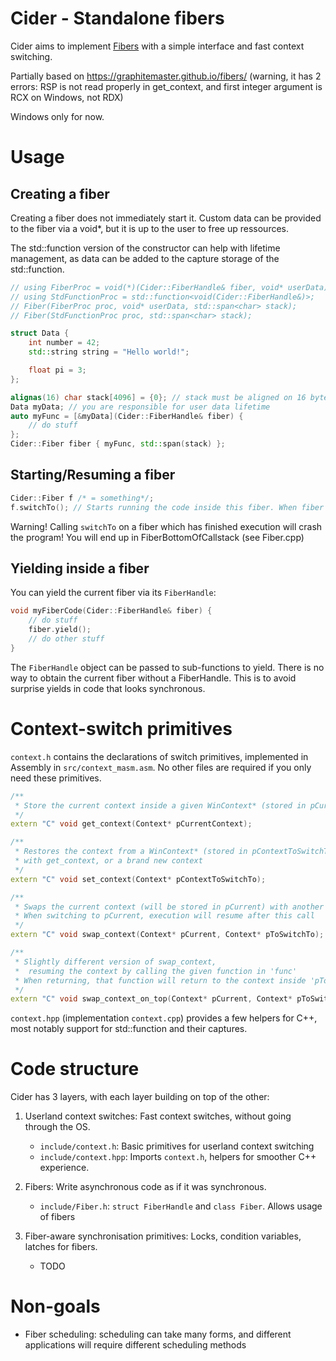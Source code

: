 Cider - Standalone fibers
====================

Cider aims to implement [Fibers](https://en.wikipedia.org/wiki/Fiber_(computer_science)) with a simple interface and 
fast context switching.

Partially based on https://graphitemaster.github.io/fibers/ (warning, it has 2 errors: RSP is not read properly in get_context, 
and first integer argument is RCX on Windows, not RDX)

Windows only for now.

# Usage
## Creating a fiber
Creating a fiber does not immediately start it.
Custom data can be provided to the fiber via a void*, but it is up to the user to free up ressources.

The std::function version of the constructor can help with lifetime management, as data can be added to the capture storage of the std::function.
```cpp
// using FiberProc = void(*)(Cider::FiberHandle& fiber, void* userData);
// using StdFunctionProc = std::function<void(Cider::FiberHandle&)>;
// Fiber(FiberProc proc, void* userData, std::span<char> stack);
// Fiber(StdFunctionProc proc, std::span<char> stack);

struct Data {
    int number = 42;
    std::string string = "Hello world!";

    float pi = 3;
};

alignas(16) char stack[4096] = {0}; // stack must be aligned on 16 bytes (at least on Windows), but the memory can come from anywhere
Data myData; // you are responsible for user data lifetime
auto myFunc = [&myData](Cider::FiberHandle& fiber) {
    // do stuff
};
Cider::Fiber fiber { myFunc, std::span(stack) };
```

## Starting/Resuming a fiber
```cpp
Cider::Fiber f /* = something*/;
f.switchTo(); // Starts running the code inside this fiber. When fiber finishes or yields, execution resumes from here
```
Warning! Calling `switchTo` on a fiber which has finished execution will crash the program! You will end up in FiberBottomOfCallstack (see Fiber.cpp)

## Yielding inside a fiber
You can yield the current fiber via its `FiberHandle`:
```cpp
void myFiberCode(Cider::FiberHandle& fiber) {
    // do stuff
    fiber.yield();
    // do other stuff
}
```
The `FiberHandle` object can be passed to sub-functions to yield. There is no way to obtain the current fiber without a FiberHandle.
This is to avoid surprise yields in code that looks synchronous.

# Context-switch primitives
`context.h` contains the declarations of switch primitives, implemented in Assembly in `src/context_masm.asm`. No other 
files are required if you only need these primitives.

```cpp
/**
 * Store the current context inside a given WinContext* (stored in pCurrentContext)
 */
extern "C" void get_context(Context* pCurrentContext);

/**
 * Restores the context from a WinContext* (stored in pContextToSwitchTo). Can be used to return to a context made
 * with get_context, or a brand new context
 */
extern "C" void set_context(Context* pContextToSwitchTo);

/**
 * Swaps the current context (will be stored in pCurrent) with another context (read from pToSwitchTo).
 * When switching to pCurrent, execution will resume after this call
 */
extern "C" void swap_context(Context* pCurrent, Context* pToSwitchTo);

/**
 * Slightly different version of swap_context,
 *  resuming the context by calling the given function in 'func'
 * When returning, that function will return to the context inside 'pToSwitchTo'
 */
extern "C" void swap_context_on_top(Context* pCurrent, Context* pToSwitchTo, void (*func)());
```

`context.hpp` (implementation `context.cpp`) provides a few helpers for C++, most notably support for std::function and
their captures.


# Code structure
Cider has 3 layers, with each layer building on top of the other:
1. Userland context switches:
    Fast context switches, without going through the OS.
    - `include/context.h`: Basic primitives for userland context switching
    - `include/context.hpp`: Imports `context.h`, helpers for smoother C++ experience.

2. Fibers:
    Write asynchronous code as if it was synchronous.
    - `include/Fiber.h`: `struct FiberHandle` and `class Fiber`. Allows usage of fibers

3. Fiber-aware synchronisation primitives:
    Locks, condition variables, latches for fibers.
    - TODO

# Non-goals
- Fiber scheduling: scheduling can take many forms, and different applications will require different scheduling methods